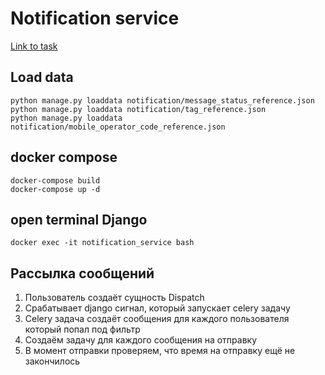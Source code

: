 # Notification service
[Link to task](https://vans-tan-09u.craft.me/n6OVYFVUpq0o6L)

## Load data
```commandline
python manage.py loaddata notification/message_status_reference.json
python manage.py loaddata notification/tag_reference.json
python manage.py loaddata notification/mobile_operator_code_reference.json
```

## docker compose
```commandline
docker-compose build
docker-compose up -d
```

## open terminal Django
```commandline
docker exec -it notification_service bash
```

## Рассылка сообщений
1. Пользователь создаёт сущность Dispatch
2. Срабатывает django сигнал, который запускает celery задачу
3. Celery задача создаёт сообщения для каждого пользователя который попал под фильтр
4. Создаём задачу для каждого сообщения на отправку
5. В момент отправки проверяем, что время на отправку ещё не закончилось